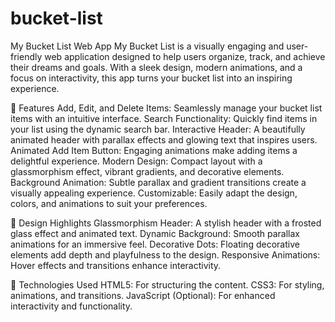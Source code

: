 # bucket-list

My Bucket List Web App
My Bucket List is a visually engaging and user-friendly web application designed to help users organize, track, and achieve their dreams and goals. With a sleek design, modern animations, and a focus on interactivity, this app turns your bucket list into an inspiring experience.

🌟 Features
Add, Edit, and Delete Items: Seamlessly manage your bucket list items with an intuitive interface.
Search Functionality: Quickly find items in your list using the dynamic search bar.
Interactive Header: A beautifully animated header with parallax effects and glowing text that inspires users.
Animated Add Item Button: Engaging animations make adding items a delightful experience.
Modern Design: Compact layout with a glassmorphism effect, vibrant gradients, and decorative elements.
Background Animation: Subtle parallax and gradient transitions create a visually appealing experience.
Customizable: Easily adapt the design, colors, and animations to suit your preferences.

🎨 Design Highlights
Glassmorphism Header: A stylish header with a frosted glass effect and animated text.
Dynamic Background: Smooth parallax animations for an immersive feel.
Decorative Dots: Floating decorative elements add depth and playfulness to the design.
Responsive Animations: Hover effects and transitions enhance interactivity.

🚀 Technologies Used
HTML5: For structuring the content.
CSS3: For styling, animations, and transitions.
JavaScript (Optional): For enhanced interactivity and functionality.
